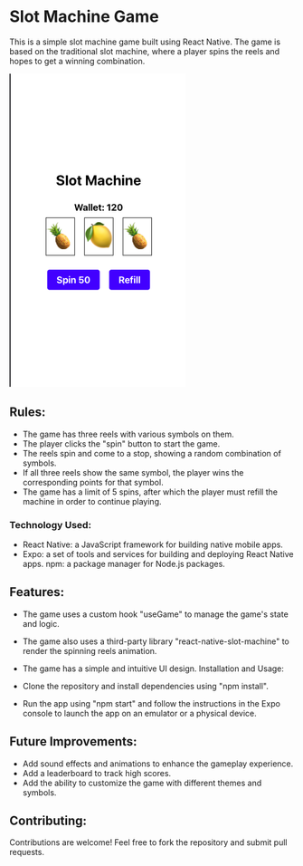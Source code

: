 # Slot Machine Game

This is a simple slot machine game built using React Native. The game is based on the traditional slot machine, where a player spins the reels and hopes to get a winning combination.

![Design preview for the Entertainment web app coding challenge](./assets/slotmachine.png)


## Rules:

- The game has three reels with various symbols on them.
- The player clicks the "spin" button to start the game.
- The reels spin and come to a stop, showing a random combination of symbols.
- If all three reels show the same symbol, the player wins the corresponding points for that symbol.
- The game has a limit of 5 spins, after which the player must refill the machine in order to continue playing.

### Technology Used:

- React Native: a JavaScript framework for building native mobile apps.
- Expo: a set of tools and services for building and deploying React Native apps.
npm: a package manager for Node.js packages.

## Features:

- The game uses a custom hook "useGame" to manage the game's state and logic.
- The game also uses a third-party library "react-native-slot-machine" to render the spinning reels animation.
- The game has a simple and intuitive UI design.
Installation and Usage:

- Clone the repository and install dependencies using "npm install".
- Run the app using "npm start" and follow the instructions in the Expo console to launch the app on an emulator or a physical device.

## Future Improvements:

- Add sound effects and animations to enhance the gameplay experience.
- Add a leaderboard to track high scores.
- Add the ability to customize the game with different themes and symbols.

## Contributing:

Contributions are welcome! Feel free to fork the repository and submit pull requests.